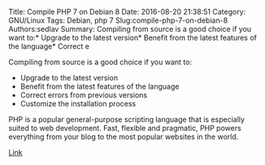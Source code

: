 Title: Compile PHP 7 on Debian 8
Date: 2016-08-20 21:38:51
Category: GNU/Linux
Tags: Debian, php 7
Slug:compile-php-7-on-debian-8
Authors:sedlav
Summary: Compiling from source is a good choice if you want to:* Upgrade to the latest version* Benefit from the latest features of the language* Correct e

Compiling from source is a good choice if you want to:

* Upgrade to the latest version
* Benefit from the latest features of the language
* Correct errors from previous versions
* Customize the installation process

PHP is a popular general-purpose scripting language that is especially suited to web development.
Fast, flexible and pragmatic, PHP powers everything from your blog to the most popular websites in the world.

[Link](http://www.librebyte.net/en/gnulinux/compile-php-7-on-debian-8/)
